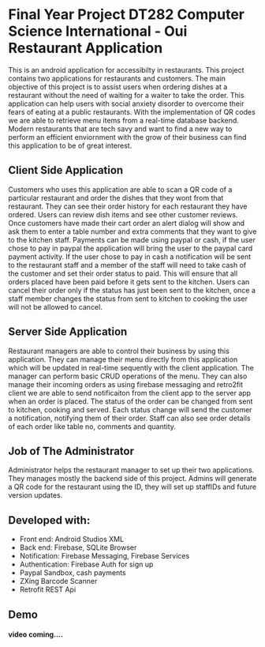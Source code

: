 # Final Year Project DT282 Computer Science International - Oui Restaurant Application
This is an android application for accessibilty in restaurants. This project contains two applications for restaurants and customers. The main objective of this project is to assist users when ordering dishes at a restaurant without the need of waiting for a waiter to take the order. This application can help users with social anxiety disorder to overcome their fears of eating at a public restaurants. With the implementation of QR codes we are able to retrieve menu items from a real-time database backend. Modern restaurants that are tech savy and want to find a new way to perform an efficient enviornment with the grow of their business can find this application to be of great interest.

## Client Side Application
Customers who uses this application are able to scan a QR code of a particular restaurant and order the dishes that they wont from that restaurant. They can see their order history for each restaurant they have ordered. Users can review dish items and see other customer reviews. Once customers have made their cart order an alert dialog will show and ask them to enter a table number and extra comments that they want to give to the kitchen staff. Payments can be made using paypal or cash, if the user chose to pay in paypal the application will bring the user to the paypal card payment activity. If the user chose to pay in cash a notification will be sent to the restaurant staff and a member of the staff will need to take cash of the customer and set their order status to paid. This will ensure that all orders placed have been paid before it gets sent to the kitchen. Users can cancel their order only if the status has just been sent to the kitchen, once a staff member changes the status from sent to kitchen to cooking the user will not be allowed to cancel.


## Server Side Application
Restaurant managers are able to control their business by using this application. They can manage their menu directly from this application which will be updated in real-time sequently with the client application. The manager can perform basic CRUD operations of the menu. They can also manage their incoming orders as using firebase messaging and retro2fit client we are able to send notificaiton from the client app to the server app when an order is placed. The status of the order can be changed from sent to kitchen, cooking and served. Each status change will send the customer a notification, notifying them of their order. Staff can also see order details of each order like table no, comments and quantity. 

## Job of The Administrator
Administrator helps the restaurant manager to set up their two applications. They manages mostly the backend side of this project. Admins will generate a QR code for the restaurant using the ID, they will set up staffIDs and future version updates.

## Developed with:
  - Front end: Android Studios XML
  - Back end: Firebase, SQLite Browser
  - Notification: Firebase Messaging, Firebase Services
  - Authentication: Firebase Auth for sign up
  - Paypal Sandbox, cash payments
  - ZXing Barcode Scanner 
  - Retrofit REST Api
  
  

 ## Demo
 #### video coming....
 
